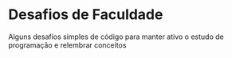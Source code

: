 # Desafios de Faculdade
Alguns desafios simples de código para manter ativo o estudo de programação e relembrar conceitos
